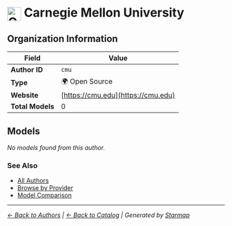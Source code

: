 # <img src="https://raw.githubusercontent.com/agentstation/starmap/master/internal/embedded/logos/cmu.svg" alt="Carnegie Mellon University" width="32" height="32" style="vertical-align: middle;"> Carnegie Mellon University
  
  
## Organization Information
  
| Field | Value |
|---------|---------|
| **Author ID** | `cmu` |
| **Type** | 🌍 Open Source |
| **Website** | [https://cmu.edu](https://cmu.edu) |
| **Total Models** | 0 |

  
## Models
  
*No models found from this author.*
  
### See Also
  
- [All Authors](../)
- [Browse by Provider](../../providers/)
- [Model Comparison](../../models/)
  
---
*_[← Back to Authors](../) | [← Back to Catalog](../../) | Generated by [Starmap](https://github.com/agentstation/starmap)_*
